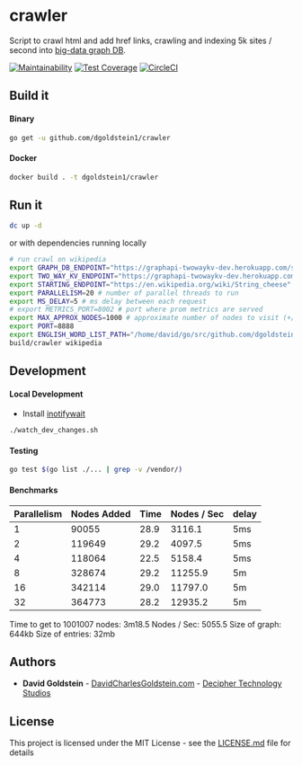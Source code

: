 # crawler

Script to crawl html and add href links, crawling and indexing 5k sites / second into [big-data graph DB](https://github.com/dgoldstein1/graphApi).

[![Maintainability](https://api.codeclimate.com/v1/badges/0918dd40ac9fd5d3e454/maintainability)](https://codeclimate.com/github/dgoldstein1/crawler/maintainability)
[![Test Coverage](https://api.codeclimate.com/v1/badges/0918dd40ac9fd5d3e454/test_coverage)](https://codeclimate.com/github/dgoldstein1/crawler/test_coverage)
[![CircleCI](https://circleci.com/gh/dgoldstein1/crawler.svg?style=svg)](https://circleci.com/gh/dgoldstein1/crawler)

## Build it

#### Binary

```sh
go get -u github.com/dgoldstein1/crawler
```

#### Docker
```sh
docker build . -t dgoldstein1/crawler
```

## Run it

```sh
dc up -d
```

or with dependencies running locally

```sh
# run crawl on wikipedia
export GRAPH_DB_ENDPOINT="https://graphapi-twowaykv-dev.herokuapp.com/services/biggraph/" # endpoint of graph database
export TWO_WAY_KV_ENDPOINT="https://graphapi-twowaykv-dev.herokuapp.com/services/twowaykv/" # endpoint of k:v <-> v:k lookup metadata db
export STARTING_ENDPOINT="https://en.wikipedia.org/wiki/String_cheese" # if empty, finds random article
export PARALLELISM=20 # number of parallel threads to run
export MS_DELAY=5 # ms delay between each request
# export METRICS_PORT=8002 # port where prom metrics are served
export MAX_APPROX_NODES=1000 # approximate number of nodes to visit (+/- one order of magnitude), set to '-1' for unlimited crawl
export PORT=8888
export ENGLISH_WORD_LIST_PATH="/home/david/go/src/github.com/dgoldstein1/crawler/synonyms/english.txt"
build/crawler wikipedia
```


## Development

#### Local Development

- Install [inotifywait](https://linux.die.net/man/1/inotifywait)
```sh
./watch_dev_changes.sh
```

#### Testing

```sh
go test $(go list ./... | grep -v /vendor/)
```

#### Benchmarks


| Parallelism | Nodes Added | Time | Nodes / Sec | delay |
|-------------|-------------|------|-------------|-------|
| 1           | 90055       | 28.9 | 3116.1      | 5ms   |
| 2           | 119649      | 29.2 | 4097.5      | 5ms   |
| 4           | 118064      | 22.5 | 5158.4      | 5ms   |
| 8           | 328674      | 29.2 | 11255.9     | 5m    |
| 16          | 342114      | 29.0 | 11797.0     | 5m    |
| 32          | 364773      | 28.2 | 12935.2     | 5m    |

Time to get to 1001007 nodes: 3m18.5
Nodes / Sec: 5055.5
Size of graph: 644kb
Size of entries: 32mb

## Authors

* **David Goldstein** - [DavidCharlesGoldstein.com](http://www.davidcharlesgoldstein.com/?github-wikipeida-path) - [Decipher Technology Studios](http://deciphernow.com/)

## License

This project is licensed under the MIT License - see the [LICENSE.md](LICENSE.md) file for details
